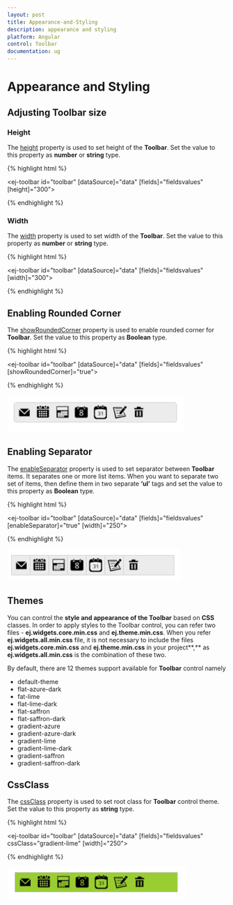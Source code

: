 ```yaml
---
layout: post
title: Appearance-and-Styling
description: appearance and styling 
platform: Angular
control: Toolbar
documentation: ug
---
```


# Appearance and Styling 

## Adjusting Toolbar size

### Height

The [height](https://help.syncfusion.com/api/js/ejtoolbar#members:height) property is used to set height of the **Toolbar**. Set the value to this property as **number** or **string** type.

{% highlight html %}

<ej-toolbar id="toolbar" [dataSource]="data" [fields]="fieldsvalues" [height]="300"></ej-toolbar>
   
{% endhighlight %}

### Width

The [width](https://help.syncfusion.com/api/js/ejtoolbar#members:width) property is used to set width of the **Toolbar**. Set the value to this property as **number** or **string** type.

{% highlight html %}

<ej-toolbar id="toolbar" [dataSource]="data" [fields]="fieldsvalues" [width]="300"></ej-toolbar>

{% endhighlight %}

## Enabling Rounded Corner 

The [showRoundedCorner](https://help.syncfusion.com/api/js/ejtoolbar#members:showroundedcorner) property is used to enable rounded corner for **Toolbar**. Set the value to this property as **Boolean** type.

{% highlight html %}

<ej-toolbar id="toolbar" [dataSource]="data" [fields]="fieldsvalues" [showRoundedCorner]="true"></ej-toolbar>

{% endhighlight %}

![](Appearance-and-Styling_images/Appearance-and-Styling_img1.png)


## Enabling Separator 

The [enableSeparator](https://help.syncfusion.com/api/js/ejtoolbar#members:enableseparator) property is used to set separator between **Toolbar** items. It separates one or more list items. When you want to separate two set of items, then define them in two separate **‘ul’** tags and set the value to this property as **Boolean** type.

{% highlight html %}

<ej-toolbar id="toolbar" [dataSource]="data" [fields]="fieldsvalues" [enableSeparator]="true" [width]="250"></ej-toolbar>

{% endhighlight %}

![](Appearance-and-Styling_images/Appearance-and-Styling_img2.png)

## Themes

You can control the **style and appearance of the Toolbar** based on **CSS** classes. In order to apply styles to the Toolbar control, you can refer two files - **ej.widgets.core.min.css** and **ej.theme.min.css**. When you refer **ej.widgets.all.min.css** file, it is not necessary to include the files **ej.widgets.core.min.css** and **ej.theme.min.css** in your project**,** as **ej.widgets.all.min.css** is the combination of these two. 

By default, there are 12 themes support available for **Toolbar** control namely

* default-theme
* flat-azure-dark
* fat-lime
* flat-lime-dark
* flat-saffron
* flat-saffron-dark
* gradient-azure
* gradient-azure-dark
* gradient-lime
* gradient-lime-dark
* gradient-saffron
* gradient-saffron-dark

## CssClass 

The [cssClass](https://help.syncfusion.com/api/js/ejtoolbar#members:cssclass) property is used to set root class for **Toolbar** control theme. Set the value to this property as **string** type.

{% highlight html %}
      
<ej-toolbar id="toolbar" [dataSource]="data" [fields]="fieldsvalues" cssClass="gradient-lime" [width]="250"></ej-toolbar>

<style>
    .gradient-lime {
        background-color: yellowgreen;
    }
</style>

{% endhighlight %}

![](Appearance-and-Styling_images/Appearance-and-Styling_img3.png)